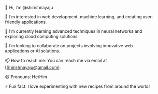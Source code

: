 👋 Hi, I’m @shirishnayaju

👀 I’m interested in web development, machine learning, and creating user-friendly applications.

🌱 I’m currently learning advanced techniques in neural networks and exploring cloud computing solutions.

💞️ I’m looking to collaborate on projects involving innovative web applications or AI solutions.

📫 How to reach me: You can reach me via email at [Shirishnayaju@gmail.com].

😄 Pronouns: He/Him

⚡ Fun fact: I love experimenting with new recipes from around the world!

<!---
shirishnayaju/shirishnayaju is a ✨ special ✨ repository because its `README.md` (this file) appears on your GitHub profile.
You can click the Preview link to take a look at your changes.
--->
